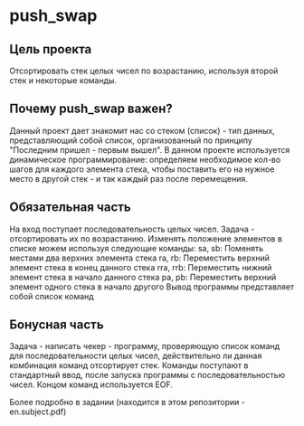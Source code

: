 # push_swap

Цель проекта
--
Отсортировать стек целых чисел по возрастанию, используя второй стек и некоторые команды.

Почему push_swap важен?
--
Данный проект дает знакомит нас со стеком (список) - тип данных, представляющий собой список, организованный по принципу "Последним пришел - первым вышел". В данном проекте используется динамическое программирование: определяем необходимое кол-во шагов для каждого элемента стека, чтобы поставить его на нужное место в другой стек - и так каждый раз после перемещения.

Обязательная часть
--
На вход поступает последовательность целых чисел. Задача - отсортировать их по возрастанию.
Изменять положение элементов в списке можем используя следующие команды:
sa, sb: Поменять местами два верхних элемента стека
ra, rb: Переместить верхний элемент стека в конец данного стека
rra, rrb: Переместить нижний элемент стека в начало данного стека
pa, pb: Переместить верхний элемент одного стека в начало другого
Вывод программы представляет собой список команд

Бонусная часть
--
Задача - написать чекер - программу, проверяющую список команд для последовательности целых чисел, действительно ли данная комбинация команд отсортирует стек.
Команды поступают в стандартный ввод, после запуска программы с последовательностью чисел. Концом команд используется EOF.


Более подробно в задании (находится в этом репозитории - en.subject.pdf)

